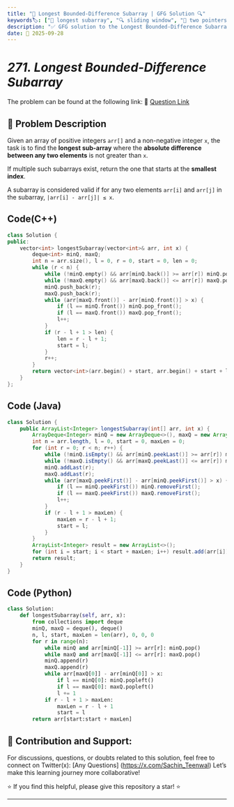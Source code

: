 ```yaml
---
title: "📏 Longest Bounded-Difference Subarray | GFG Solution 🔍"
keywords🏷️: ["📏 longest subarray", "🔍 sliding window", "📍 two pointers", "🔄 monotonic deque", "📘 GFG", "🏁 competitive programming", "📚 DSA"]
description: "✅ GFG solution to the Longest Bounded-Difference Subarray problem: find maximum length subarray where absolute difference between any two elements ≤ x using monotonic deque technique. 🚀"
date: 📅 2025-09-28
---
```


# *271. Longest Bounded-Difference Subarray*

The problem can be found at the following link: 🔗 [Question Link](https://www.geeksforgeeks.org/problems/longest-bounded-difference-subarray/1)

## **🧩 Problem Description**

Given an array of positive integers `arr[]` and a non-negative integer `x`, the task is to find the **longest sub-array** where the **absolute difference between any two elements** is not greater than `x`.

If multiple such subarrays exist, return the one that starts at the **smallest index**.

A subarray is considered valid if for any two elements `arr[i]` and `arr[j]` in the subarray, `|arr[i] - arr[j]| ≤ x`.


## Code(C++)
```cpp
class Solution {
public:
    vector<int> longestSubarray(vector<int>& arr, int x) {
        deque<int> minQ, maxQ;
        int n = arr.size(), l = 0, r = 0, start = 0, len = 0;
        while (r < n) {
            while (!minQ.empty() && arr[minQ.back()] >= arr[r]) minQ.pop_back();
            while (!maxQ.empty() && arr[maxQ.back()] <= arr[r]) maxQ.pop_back();
            minQ.push_back(r);
            maxQ.push_back(r);
            while (arr[maxQ.front()] - arr[minQ.front()] > x) {
                if (l == minQ.front()) minQ.pop_front();
                if (l == maxQ.front()) maxQ.pop_front();
                l++;
            }
            if (r - l + 1 > len) {
                len = r - l + 1;
                start = l;
            }
            r++;
        }
        return vector<int>(arr.begin() + start, arr.begin() + start + len);
    }
};
```

## Code (Java)

```java
class Solution {
    public ArrayList<Integer> longestSubarray(int[] arr, int x) {
        ArrayDeque<Integer> minQ = new ArrayDeque<>(), maxQ = new ArrayDeque<>();
        int n = arr.length, l = 0, start = 0, maxLen = 0;
        for (int r = 0; r < n; r++) {
            while (!minQ.isEmpty() && arr[minQ.peekLast()] >= arr[r]) minQ.removeLast();
            while (!maxQ.isEmpty() && arr[maxQ.peekLast()] <= arr[r]) maxQ.removeLast();
            minQ.addLast(r);
            maxQ.addLast(r);
            while (arr[maxQ.peekFirst()] - arr[minQ.peekFirst()] > x) {
                if (l == minQ.peekFirst()) minQ.removeFirst();
                if (l == maxQ.peekFirst()) maxQ.removeFirst();
                l++;
            }
            if (r - l + 1 > maxLen) {
                maxLen = r - l + 1;
                start = l;
            }
        }
        ArrayList<Integer> result = new ArrayList<>();
        for (int i = start; i < start + maxLen; i++) result.add(arr[i]);
        return result;
    }
}
```

## Code (Python)

```python
class Solution:
    def longestSubarray(self, arr, x):
        from collections import deque
        minQ, maxQ = deque(), deque()
        n, l, start, maxLen = len(arr), 0, 0, 0
        for r in range(n):
            while minQ and arr[minQ[-1]] >= arr[r]: minQ.pop()
            while maxQ and arr[maxQ[-1]] <= arr[r]: maxQ.pop()
            minQ.append(r)
            maxQ.append(r)
            while arr[maxQ[0]] - arr[minQ[0]] > x:
                if l == minQ[0]: minQ.popleft()
                if l == maxQ[0]: maxQ.popleft()
                l += 1
            if r - l + 1 > maxLen:
                maxLen = r - l + 1
                start = l
        return arr[start:start + maxLen]
```



## 🎯 **Contribution and Support:**

For discussions, questions, or doubts related to this solution, feel free to connect on Twitter(x): [Any Questions] (https://x.com/Sachin_Teenwal) Let’s make this learning journey more collaborative!

⭐ If you find this helpful, please give this repository a star! ⭐

---
